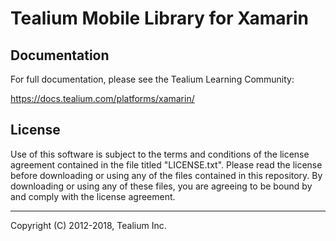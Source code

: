 # Tealium Mobile Library for Xamarin

## Documentation

For full documentation, please see the Tealium Learning Community:

https://docs.tealium.com/platforms/xamarin/

## License

Use of this software is subject to the terms and conditions of the license agreement contained in the file titled "LICENSE.txt". Please read the license before downloading or using any of the files contained in this repository. By downloading or using any of these files, you are agreeing to be bound by and comply with the license agreement.

---
Copyright (C) 2012-2018, Tealium Inc.
